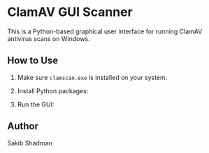 # ClamAV GUI Scanner

This is a Python-based graphical user interface for running ClamAV antivirus scans on Windows.

## How to Use

1. Make sure `clamscan.exe` is installed on your system.
2. Install Python packages:


3. Run the GUI:




## Author
Sakib Shadman
